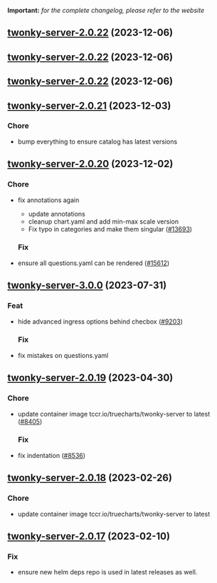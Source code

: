 **Important:**
*for the complete changelog, please refer to the website*





## [twonky-server-2.0.22](https://github.com/truecharts/charts/compare/twonky-server-2.0.21...twonky-server-2.0.22) (2023-12-06)




## [twonky-server-2.0.22](https://github.com/truecharts/charts/compare/twonky-server-2.0.21...twonky-server-2.0.22) (2023-12-06)




## [twonky-server-2.0.22](https://github.com/truecharts/charts/compare/twonky-server-2.0.21...twonky-server-2.0.22) (2023-12-06)




## [twonky-server-2.0.21](https://github.com/truecharts/charts/compare/twonky-server-2.0.20...twonky-server-2.0.21) (2023-12-03)

### Chore

- bump everything to ensure catalog has latest versions
  
  


## [twonky-server-2.0.20](https://github.com/truecharts/charts/compare/twonky-server-3.0.0...twonky-server-2.0.20) (2023-12-02)

### Chore

- fix annotations again
  - update annotations
  - cleanup chart.yaml and add min-max scale version
  - Fix typo in categories and make them singular ([#13693](https://github.com/truecharts/charts/issues/13693))
  
  ### Fix

- ensure all questions.yaml can be rendered ([#15612](https://github.com/truecharts/charts/issues/15612))
  
  











## [twonky-server-3.0.0](https://github.com/truecharts/charts/compare/twonky-server-2.0.19...twonky-server-3.0.0) (2023-07-31)

### Feat

- hide advanced ingress options behind checbox ([#9203](https://github.com/truecharts/charts/issues/9203))
  
  ### Fix

- fix mistakes on questions.yaml
  
  


## [twonky-server-2.0.19](https://github.com/truecharts/charts/compare/twonky-server-2.0.18...twonky-server-2.0.19) (2023-04-30)

### Chore

- update container image tccr.io/truecharts/twonky-server to latest ([#8405](https://github.com/truecharts/charts/issues/8405))
  
  ### Fix

- fix indentation ([#8536](https://github.com/truecharts/charts/issues/8536))
  
  


## [twonky-server-2.0.18](https://github.com/truecharts/charts/compare/twonky-server-2.0.17...twonky-server-2.0.18) (2023-02-26)

### Chore

- update container image tccr.io/truecharts/twonky-server to latest
  
  


## [twonky-server-2.0.17](https://github.com/truecharts/charts/compare/twonky-server-2.0.16...twonky-server-2.0.17) (2023-02-10)

### Fix

- ensure new helm deps repo is used in latest releases as well.
  
  

